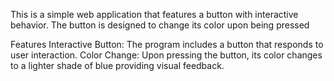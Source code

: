 This is a simple web application that features a button with interactive behavior. 
The button is designed to change its color upon being pressed

Features
Interactive Button: The program includes a button that responds to user interaction.
Color Change: Upon pressing the button, its color changes to a lighter shade of blue providing visual feedback.
